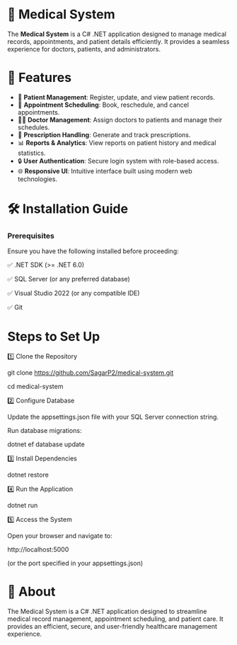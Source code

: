 # 💊 Medical System

The **Medical System** is a C# .NET application designed to manage medical records, appointments, and patient details efficiently. It provides a seamless experience for doctors, patients, and administrators.

# 🚀 Features

- 🏥 **Patient Management**: Register, update, and view patient records.
- 📅 **Appointment Scheduling**: Book, reschedule, and cancel appointments.
- 👨‍⚕️ **Doctor Management**: Assign doctors to patients and manage their schedules.
- 💊 **Prescription Handling**: Generate and track prescriptions.
- 📊 **Reports & Analytics**: View reports on patient history and medical statistics.
- 🔒 **User Authentication**: Secure login system with role-based access.
- 🌐 **Responsive UI**: Intuitive interface built using modern web technologies.

# 🛠️ Installation Guide

### Prerequisites

Ensure you have the following installed before proceeding:

✅ .NET SDK (>= .NET 6.0)

✅ SQL Server (or any preferred database)

✅ Visual Studio 2022 (or any compatible IDE)

✅ Git


# Steps to Set Up

1️⃣ Clone the Repository

git clone https://github.com/SagarP2/medical-system.git

cd medical-system

2️⃣ Configure Database

Update the appsettings.json file with your SQL Server connection string.

Run database migrations:

dotnet ef database update

3️⃣ Install Dependencies

dotnet restore

4️⃣ Run the Application

dotnet run

5️⃣ Access the System

Open your browser and navigate to:

http://localhost:5000

(or the port specified in your appsettings.json)

# 📌 About

The Medical System is a C# .NET application designed to streamline medical record management, appointment scheduling, and patient care. It provides an efficient, secure, and user-friendly healthcare management experience.
